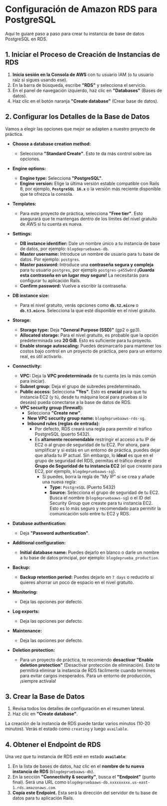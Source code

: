 # Configuración de Amazon RDS para PostgreSQL

Aquí te guiaré paso a paso para crear tu instancia de base de datos PostgreSQL en RDS.

## 1. Iniciar el Proceso de Creación de Instancias de RDS

1. **Inicia sesión en la Consola de AWS** con tu usuario IAM (o tu usuario raíz si sigues usando ese).
2. En la barra de búsqueda, escribe **"RDS"** y selecciona el servicio.
3. En el panel de navegación izquierdo, haz clic en **"Databases"** (Bases de datos).
4. Haz clic en el botón naranja **"Create database"** (Crear base de datos).

## 2. Configurar los Detalles de la Base de Datos

Vamos a elegir las opciones que mejor se adapten a nuestro proyecto de práctica.

- **Choose a database creation method:**

  - Selecciona **"Standard Create"**. Esto te da más control sobre las opciones.

- **Engine options:**

  - **Engine type:** Selecciona **"PostgreSQL"**.
  - **Engine version:** Elige la última versión estable compatible con Rails 8, por ejemplo, **`PostgreSQL 16.x`** o la versión más reciente disponible que te ofrezca la consola.

- **Templates:**

  - Para este proyecto de práctica, selecciona **"Free tier"**. Esto asegurará que te mantengas dentro de los límites del nivel gratuito de AWS si tu cuenta es nueva.

- **Settings:**

  - **DB instance identifier:** Dale un nombre único a tu instancia de base de datos, por ejemplo: `blogdepruebaaws-db`.
  - **Master username:** Introduce un nombre de usuario para tu base de datos. Por ejemplo: `postgres`.
  - **Master password:** Introduce una **contraseña segura y compleja** para tu usuario `postgres`, por ejemplo `postgres-p455w0rd` **¡Guarda esta contraseña en un lugar muy seguro!** La necesitarás para configurar tu aplicación Rails.
  - **Confirm password:** Vuelve a escribir la contraseña.

- **DB instance size:**

  - Para el nivel gratuito, verás opciones como **`db.t2.micro`** o **`db.t3.micro`**. Selecciona la que esté disponible en el nivel gratuito.

- **Storage:**

  - **Storage type:** Deja **"General Purpose (SSD)"** (gp2 o gp3).
  - **Allocated storage:** Para el nivel gratuito, es probable que la opción predeterminada sea **20 GiB**. Esto es suficiente para tu proyecto.
  - **Enable storage autoscaling:** Puedes desmarcarlo para mantener los costos bajo control en un proyecto de práctica, pero para un entorno real, es útil activarlo.

- **Connectivity:**

  - **VPC:** Deja la **VPC predeterminada** de tu cuenta (es la más común para iniciar).
  - **Subnet group:** Deja el grupo de subredes predeterminado.
  - **Public access:** Selecciona **"Yes"**. Esto es **crucial** para que tu instancia EC2 (y tú, desde tu máquina local para pruebas si lo deseas) pueda conectarse a la base de datos de RDS.
  - **VPC security group (firewall):**
    - Selecciona **"Create new"**.
    - **New VPC security group name:** `blogdepruebaaws-rds-sg`.
    - **Inbound rules (reglas de entrada):**
      - Por defecto, RDS creará una regla para permitir el tráfico PostgreSQL (puerto 5432).
      - Es **altamente recomendable** restringir el acceso a tu IP de EC2 o al grupo de seguridad de tu EC2. Por ahora, para simplificar y si estás en un entorno de práctica, puedes dejar que añada tu IP actual. Sin embargo, lo **ideal** es que en el grupo de seguridad del RDS, permitas el tráfico desde el **Grupo de Seguridad de tu instancia EC2** (el que creaste para EC2, por ejemplo, `blogdepruebaaws-sg`).
        - Si puedes, borra la regla de "My IP" si se crea y añade una nueva regla:
          - **Type:** `PostgreSQL` (Puerto 5432)
          - **Source:** Selecciona el grupo de seguridad de tu EC2. Busca el nombre (`blogdepruebaaws-sg`) o el ID del Security Group que creaste para tu instancia EC2. Esto es lo más seguro y recomendado para permitir la comunicación solo entre tu EC2 y RDS.

- **Database authentication:**

  - Deja **"Password authentication"**.

- **Additional configuration:**

  - **Initial database name:** Puedes dejarlo en blanco o darle un nombre a tu base de datos principal, por ejemplo: `blogdeprueba_production`.

- **Backup:**

  - **Backup retention period:** Puedes dejarlo en `7 days` o reducirlo si quieres ahorrar un poco de espacio en el nivel gratuito.

- **Monitoring:**

  - Deja las opciones por defecto.

- **Log exports:**

  - Deja las opciones por defecto.

- **Maintenance:**

  - Deja las opciones por defecto.

- **Deletion protection:**
  - Para un proyecto de práctica, te recomiendo **desactivar "Enable deletion protection"** (Desactivar protección de eliminación). Esto te permitirá eliminar la instancia de RDS fácilmente cuando termines para evitar cargos inesperados. Para un entorno de producción, ¡siempre actívala!

## 3. Crear la Base de Datos

1. Revisa todos los detalles de configuración en el resumen lateral.
2. Haz clic en **"Create database"**.

La creación de la instancia de RDS puede tardar varios minutos (10-20 minutos). Verás el estado como `creating` y luego `available`.

## 4. Obtener el Endpoint de RDS

Una vez que tu instancia de RDS esté en estado **`available`**:

1. En la lista de bases de datos, haz clic en el **nombre de tu nueva instancia de RDS** (`blogdepruebaaws-db`).
2. En la sección **"Connectivity & security"**, busca el **"Endpoint"** (punto final). Será una URL como `blogdepruebaaws-db.xxxxxxxxx.us-east-1.rds.amazonaws.com`.
3. **Copia este Endpoint.** Esta será la dirección del servidor de tu base de datos para tu aplicación Rails.
